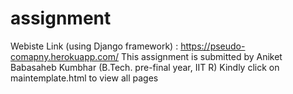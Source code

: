 # assignment

Webiste Link (using Django framework) : https://pseudo-comapny.herokuapp.com/
This assignment is submitted by Aniket Babasaheb Kumbhar (B.Tech. pre-final year, IIT R)
Kindly click on maintemplate.html to view all pages
